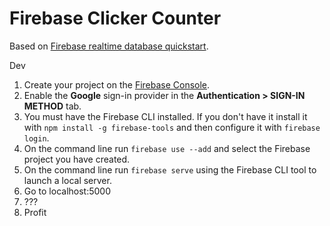 # Firebase Clicker Counter  

Based on [Firebase realtime database quickstart](https://github.com/firebase/quickstart-js/tree/master/database). 

Dev
1. Create your project on the [Firebase Console](https://console.firebase.google.com).
1. Enable the **Google** sign-in provider in the **Authentication > SIGN-IN METHOD** tab.
1. You must have the Firebase CLI installed. If you don't have it install it with `npm install -g firebase-tools` and then configure it with `firebase login`.
1. On the command line run `firebase use --add` and select the Firebase project you have created.
1. On the command line run `firebase serve` using the Firebase CLI tool to launch a local server.
1. Go to localhost:5000
1. ???
1. Profit

